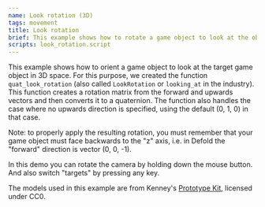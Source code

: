 ```yaml
---
name: Look rotation (3D)
tags: movement
title: Look rotation
brief: This example shows how to rotate a game object to look at the object in 3D space.
scripts: look_rotation.script
---
```


This example shows how to orient a game object to look at the target game object in 3D space. For this purpose, we created the function `quat_look_rotation` (also called `LookRotation` or `looking_at` in the industry). This function creates a rotation matrix from the forward and upwards vectors and then converts it to a quaternion. The function also handles the case where no upwards direction is specified, using the default (0, 1, 0) in that case.

Note: to properly apply the resulting rotation, you must remember that your game object must face backwards to the "z" axis, i.e. in Defold the "forward" direction is vector (0, 0, -1).

In this demo you can rotate the camera by holding down the mouse button. And also switch "targets" by pressing any key.

The models used in this example are from Kenney's [Prototype Kit](https://kenney.nl/assets/prototype-kit), licensed under CC0.
